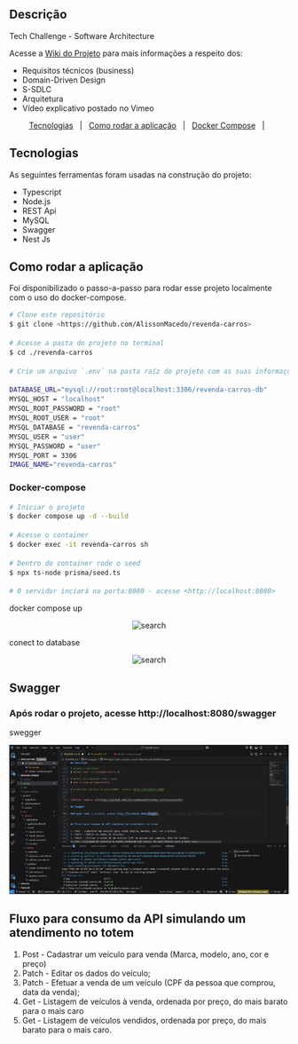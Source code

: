 ## Descrição

Tech Challenge - Software Architecture

Acesse a [Wiki do Projeto](https://github.com/tshadz/soat3-tech-chalenge/wiki) para mais informações a respeito dos:

- Requisitos técnicos (business)
- Domain-Driven Design
- S-SDLC
- Arquitetura
- Vídeo explicativo postado no Vimeo

<p align="center">
  <a href="#tecnologias">Tecnologias</a> &#xa0; | &#xa0;
  <a href="#running">Como rodar a aplicação</a> &#xa0; | &#xa0;
  <a href="#docker-compose">Docker Compose</a> &#xa0; | &#xa0;
</p>

<h2 id="tecnologias"> Tecnologias </h2>

As seguintes ferramentas foram usadas na construção do projeto:

- Typescript
- Node.js
- REST Api
- MySQL
- Swagger
- Nest Js

<h2 id="running"> Como rodar a aplicação </h2>

Foi disponibilizado o passo-a-passo para rodar esse projeto localmente com o uso do docker-compose.

```bash
# Clone este repositório
$ git clone <https://github.com/AlissonMacedo/revenda-carros>

# Acesse a pasta do projeto no terminal
$ cd ./revenda-carros

# Crie um arquivo `.env` na pasta raíz do projeto com as suas informações:

DATABASE_URL="mysql://root:root@localhost:3306/revenda-carros-db"
MYSQL_HOST = "localhost"
MYSQL_ROOT_PASSWORD = "root"
MYSQL_ROOT_USER = "root"
MYSQL_DATABASE = "revenda-carros"
MYSQL_USER = "user"
MYSQL_PASSWORD = "user"
MYSQL_PORT = 3306
IMAGE_NAME="revenda-carros"

```

<h3 id="docker-compose"> Docker-compose </h3>

```bash
# Iniciar o projeto
$ docker compose up -d --build

# Acesse o container
$ docker exec -it revenda-carros sh

# Dentro do container rode o seed
$ npx ts-node prisma/seed.ts

# O servidor inciará na porta:8080 - acesse <http://localhost:8080>
```

<a>docker compose up</a>

<p align="center">
  <img src="./assets/01.gif" alt="search" title="search">
</p>

<a>conect to database</a>

<p align="center">
  <img src="./assets/02.gif" alt="search" title="search">
</p>

## Swagger

### Após rodar o projeto, acesse http://localhost:8080/swagger

<a>swegger</a>

<p align="center">
  <img src="./assets/03.gif" alt="search" title="search">
</p>

## Fluxo para consumo da API simulando um atendimento no totem

1. Post - Cadastrar um veículo para venda (Marca, modelo, ano, cor e preço)
2. Patch - Editar os dados do veículo;
3. Patch - Efetuar a venda de um veículo (CPF da pessoa que comprou, data da venda);
4. Get - Listagem de veículos à venda, ordenada por preço, do mais barato para o mais caro
5. Get - Listagem de veículos vendidos, ordenada por preço, do mais barato para o mais caro.
